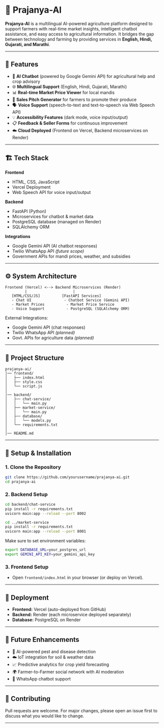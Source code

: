 # 🌾 Prajanya-AI

**Prajanya-AI** is a multilingual AI-powered agriculture platform designed to support farmers with real-time market insights, intelligent chatbot assistance, and easy access to agricultural information. It bridges the gap between technology and farming by providing services in **English, Hindi, Gujarati, and Marathi**.

---

## 🚀 Features

* 🤖 **AI Chatbot** (powered by Google Gemini API) for agricultural help and crop advisory
* 🌐 **Multilingual Support** (English, Hindi, Gujarati, Marathi)
* 📊 **Real-time Market Price Viewer** for local mandis
* 📢 **Sales Pitch Generator** for farmers to promote their produce
* 🗣 **Voice Support** (speech-to-text and text-to-speech via Web Speech API)
* 💡 **Accessibility Features** (dark mode, voice input/output)
* 📋 **Feedback & Seller Forms** for continuous improvement
* ☁️ **Cloud Deployed** (Frontend on Vercel, Backend microservices on Render)

---

## 🏗 Tech Stack

**Frontend**

* HTML, CSS, JavaScript
* Vercel Deployment
* Web Speech API for voice input/output

**Backend**

* FastAPI (Python)
* Microservices for chatbot & market data
* PostgreSQL database (managed on Render)
* SQLAlchemy ORM

**Integrations**

* Google Gemini API (AI chatbot responses)
* Twilio WhatsApp API *(future scope)*
* Government APIs for mandi prices, weather, and subsidies

---

## ⚙️ System Architecture

```
Frontend (Vercel) <--> Backend Microservices (Render)
         |                     |
   [HTML/CSS/JS]          [FastAPI Services]
   - Chat UI               - Chatbot Service (Gemini API)
   - Market Prices          - Market Price Service
   - Voice Support          - PostgreSQL (SQLAlchemy ORM)
```

External Integrations:

* Google Gemini API (chat responses)
* Twilio WhatsApp API *(planned)*
* Govt. APIs for agriculture data *(planned)*

---

## 📂 Project Structure

```
prajanya-ai/
│── frontend/
│   ├── index.html
│   ├── style.css
│   └── script.js
│
│── backend/
│   ├── chat-service/
│   │   └── main.py
│   ├── market-service/
│   │   └── main.py
│   ├── database/
│   │   └── models.py
│   └── requirements.txt
│
│── README.md
```

---

## 🔧 Setup & Installation

### 1. Clone the Repository

```bash
git clone https://github.com/yourusername/prajanya-ai.git
cd prajanya-ai
```

### 2. Backend Setup

```bash
cd backend/chat-service
pip install -r requirements.txt
uvicorn main:app --reload --port 8002
```

```bash
cd ../market-service
pip install -r requirements.txt
uvicorn main:app --reload --port 8001
```

Make sure to set environment variables:

```bash
export DATABASE_URL=your_postgres_url
export GEMINI_API_KEY=your_gemini_api_key
```

### 3. Frontend Setup

* Open `frontend/index.html` in your browser (or deploy on Vercel).

---

## 📌 Deployment

* **Frontend:** Vercel (auto-deployed from GitHub)
* **Backend:** Render (each microservice deployed separately)
* **Database:** PostgreSQL on Render

---

## 🔮 Future Enhancements

* 🌱 AI-powered pest and disease detection
* ☁️ IoT integration for soil & weather data
* 📈 Predictive analytics for crop yield forecasting
* 🌍 Farmer-to-Farmer social network with AI moderation
* 📲 WhatsApp chatbot support

---

## 🤝 Contributing

Pull requests are welcome. For major changes, please open an issue first to discuss what you would like to change.

---
